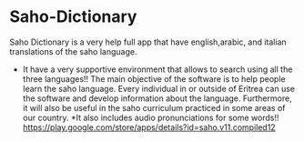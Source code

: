 # Saho-Dictionary
Saho Dictionary is a very help full app that have english,arabic, and italian translations of the saho language.

- It have a very supportive environment that allows to search using all the three languages!!
The main objective of the software is to help people learn the saho language. Every individual in or outside of Eritrea can use the software and develop information about the language. Furthermore, it will also be useful in the saho curriculum practiced in some areas of our country.
*It also includes audio pronunciations for some words!!
https://play.google.com/store/apps/details?id=saho.v11.compiled12
